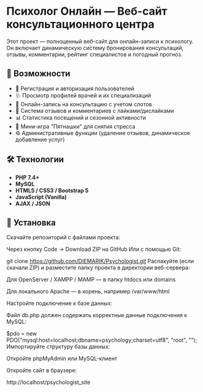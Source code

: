 # Психолог Онлайн — Веб-сайт консультационного центра

Этот проект — полноценный веб-сайт для онлайн-записи к психологу. Он включает динамическую систему бронирования консультаций, отзывы, комментарии, рейтинг специалистов и погодный прогноз.

## 🧠 Возможности

- 🔐 Регистрация и авторизация пользователей
- 🩺 Просмотр профилей врачей и их специализаций
- 📆 Онлайн-запись на консультацию с учетом слотов
- 💬 Система отзывов и комментариев с лайками/дислайками
- 📊 Статистика посещений и сезонной активности
- 🧩 Мини-игра "Пятнашки" для снятия стресса
- ⚙️ Административные функции (удаление отзывов, динамическое добавление услуг)

## 🛠 Технологии

- **PHP 7.4+**
- **MySQL**
- **HTML5 / CSS3 / Bootstrap 5**
- **JavaScript (Vanilla)**
- **AJAX / JSON**

## 📁 Установка
Скачайте репозиторий с файлами проекта:

Через кнопку Code → Download ZIP на GitHub
Или с помощью Git:

git clone https://github.com/DIEMARIK/Psychologist.git
Распакуйте (если скачали ZIP) и разместите папку проекта в директории веб-сервера:

Для OpenServer / XAMPP / MAMP — в папку htdocs или domains

Для локального Apache — в корень, например /var/www/html

Настройте подключение к базе данных:

Файл db.php должен содержать корректные данные подключения к MySQL:

$pdo = new PDO("mysql:host=localhost;dbname=psychology;charset=utf8", "root", "");
Импортируйте структуру базы данных:

Откройте phpMyAdmin или MySQL-клиент

Откройте сайт в браузере:

http://localhost/psychologist_site

